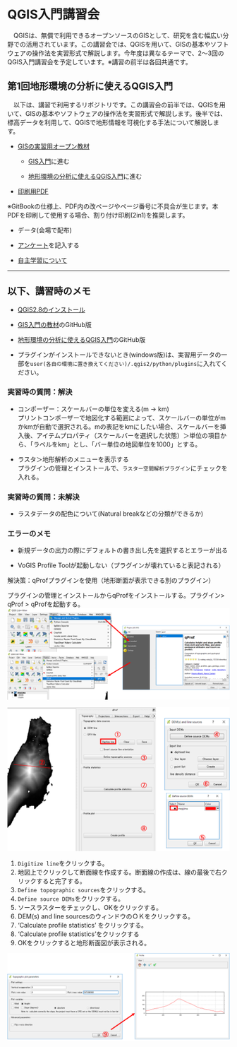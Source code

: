 # QGIS入門講習会
　QGISは、無償で利用できるオープンソースのGISとして、研究を含む幅広い分野での活用されています。この講習会では、QGISを用いて、GISの基本やソフトウェアの操作法を実習形式で解説します。今年度は異なるテーマで、2～3回のQGIS入門講習会を予定しています。※講習の前半は各回共通です。

## 第1回地形環境の分析に使えるQGIS入門
　以下は、講習で利用するリポジトリです。この講習会の前半では、QGISを用いて、GISの基本やソフトウェアの操作法を実習形式で解説します。後半では、標高データを利用して、QGISで地形情報を可視化する手法について解説します。

* [GISの実習用オープン教材](http://gis-oer.csis.u-tokyo.ac.jp/)
  * [GIS入門](https://gis-oer.github.io/gitbook/book/GISオープン教材/01_GISの基本概念/GISの基本概念.html)に進む

  * [地形環境の分析に使えるQGIS入門](https://gis-oer.github.io/gitbook/book/GISオープン教材/課題/課題ページ/1day実習コース/1day実習コース.html)に進む

* [印刷用PDF](https://github.com/gis-oer/seminar/raw/master/book.pdf)

※GitBookの仕様上、PDF内の改ページやページ番号に不具合が生じます。本PDFを印刷して使用する場合、割り付け印刷(2in1)を推奨します。

* データ(会場で配布)

* [アンケート](https://customform.jp/form/input/17227/)を記入する

* [自主学習について](https://gis-oer.github.io/gitbook/book/GISオープン教材/)

------

## 以下、講習時のメモ

* [QGIS2.8のインストール](https://github.com/gis-oer/gis-oer/blob/master/install/q2.8install.md)

* [GIS入門の教材](https://github.com/gis-oer/gis-oer/blob/master/GISオープン教材/01_GISの基本概念/GISの基本概念.md)のGitHub版
* [地形環境の分析に使えるQGIS入門](https://github.com/gis-oer/gis-oer/blob/master/GISオープン教材/課題/課題ページ/1day実習コース/1day実習コース.md)のGitHub版

* プラグインがインストールできないとき(windows版)は、実習用データの一部を`user(各自の環境に置き換えてください)/.qgis2/python/plugins`に入れてください。

### 実習時の質問：解決

* コンポーザー：スケールバーの単位を変える(m → km)  
プリントコンポーザーで地図化する範囲によって、スケールバーの単位がmかkmが自動で選択される。mの表記をkmにしたい場合、スケールバーを挿入後、アイテムプロパティ（スケールバーを選択した状態）＞単位の項目から、「ラベルをkm」とし、「バー単位の地図単位を1000」とする。

* ラスタ＞地形解析のメニューを表示する  
プラグインの管理とインストールで、`ラスター空間解析プラグイン`にチェックを入れる。


### 実習時の質問：未解決

* ラスタデータの配色について(Natural breakなどの分類ができるか)

### エラーのメモ

* 新規データの出力の際にデフォルトの書き出し先を選択するとエラーが出る

* VoGIS Profile Toolが起動しない（プラグインが壊れていると表記される）  

解決策：qProfプラグインを使用（地形断面が表示できる別のプラグイン）

プラグインの管理とインストールからqProfをインストールする。プラグイン> qProf > qProfを起動する。
![profile](./img/15pic_22-1.png)

![profile](./img/15pic_22-2.png)

1. `Digitize line`をクリックする。
2. 地図上でクリックして断面線を作成する。断面線の作成は、線の最後で右クリックすると完了する。
3. `Define topographic sources`をクリックする。
4. `Define source DEMs`をクリックする。
5. ソースラスターをチェックし、OKをクリックする。
6. DEM(s) and line sourcesのウィンドウのＯＫをクリックする。
7. ‘Calculate profile statistics’ をクリックする。
8. ‘Calculate profile statistics’をクリックする
9. OKをクリックすると地形断面図が表示される。

![profile](./img/15pic_22-3.png)
